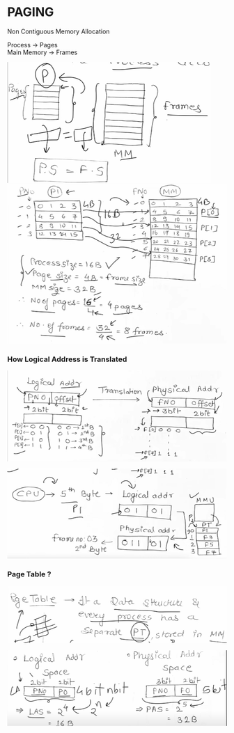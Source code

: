 # PAGING
Non Contiguous Memory Allocation

Process -> Pages  
Main Memory -> Frames

![alt text](image-32.png)
![alt text](image-33.png)

### How Logical Address is Translated
![alt text](image-34.png) 





![alt text](image-35.png)


### Page Table ?

![alt text](image-36.png)


![alt text](image-37.png)